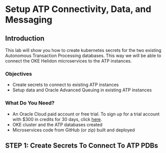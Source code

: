 # Setup ATP Connectivity, Data, and Messaging

## Introduction

This lab will show you how to create kubernetes secrets for the two existing Autonomous Transaction Processing
databases. This way we will be able to connect the OKE Helidon microservices to
the ATP instances.

### Objectives
-   Create secrets to connect to existing ATP instances
-   Setup data and Oracle Advanced Queuing in existing ATP instances

### What Do You Need?

* An Oracle Cloud paid account or free trial. To sign up for a trial account with $300 in credits for 30 days, click [here](http://oracle.com/cloud/free).
* OKE cluster and the ATP databases created
* Microservices code from GitHub (or zip) built and deployed

## **STEP 1**: Create Secrets To Connect To ATP PDBs